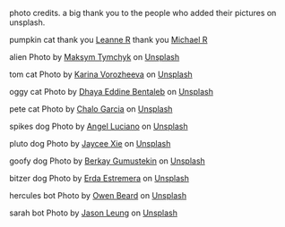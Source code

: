 photo credits. a big thank you to the people who added their pictures on unsplash.

pumpkin cat
thank you <a href="https://twitter.com/RybaLeanne">Leanne R</a>
thank you <a href="https://twitter.com/alanmynah">Michael R</a>

alien
Photo by <a href="https://unsplash.com/@maksym_tymchyk?utm_source=unsplash&utm_medium=referral&utm_content=creditCopyText">Maksym Tymchyk</a> on <a href="https://unsplash.com/s/photos/alien?utm_source=unsplash&utm_medium=referral&utm_content=creditCopyText">Unsplash</a>


tom cat
Photo by <a href="https://unsplash.com/@_k_arinn?utm_source=unsplash&utm_medium=referral&utm_content=creditCopyText">Karina Vorozheeva</a> on <a href="https://unsplash.com/s/photos/tom-cat?utm_source=unsplash&utm_medium=referral&utm_content=creditCopyText">Unsplash</a>


oggy cat
Photo by <a href="https://unsplash.com/@dhayaeddinebentaleb?utm_source=unsplash&utm_medium=referral&utm_content=creditCopyText">Dhaya Eddine Bentaleb</a> on <a href="https://unsplash.com/s/photos/tom-cat?utm_source=unsplash&utm_medium=referral&utm_content=creditCopyText">Unsplash</a>


pete cat
Photo by <a href="https://unsplash.com/@photosbychalo?utm_source=unsplash&utm_medium=referral&utm_content=creditCopyText">Chalo Garcia</a> on <a href="https://unsplash.com/s/photos/tom-cat?utm_source=unsplash&utm_medium=referral&utm_content=creditCopyText">Unsplash</a>

spikes dog
Photo by <a href="https://unsplash.com/@roaming_angel?utm_source=unsplash&utm_medium=referral&utm_content=creditCopyText">Angel Luciano</a> on <a href="https://unsplash.com/s/photos/dog?utm_source=unsplash&utm_medium=referral&utm_content=creditCopyText">Unsplash</a>

pluto dog
Photo by <a href="https://unsplash.com/@jayceexie?utm_source=unsplash&utm_medium=referral&utm_content=creditCopyText">Jaycee Xie</a> on <a href="https://unsplash.com/s/photos/dog?utm_source=unsplash&utm_medium=referral&utm_content=creditCopyText">Unsplash</a>

goofy dog
Photo by <a href="https://unsplash.com/@berkaygumustekin?utm_source=unsplash&utm_medium=referral&utm_content=creditCopyText">Berkay Gumustekin</a> on <a href="https://unsplash.com/s/photos/dog?utm_source=unsplash&utm_medium=referral&utm_content=creditCopyText">Unsplash</a>

bitzer dog
Photo by <a href="https://unsplash.com/@erdaest?utm_source=unsplash&utm_medium=referral&utm_content=creditCopyText">Erda Estremera</a> on <a href="https://unsplash.com/s/photos/dog?utm_source=unsplash&utm_medium=referral&utm_content=creditCopyText">Unsplash</a>

hercules bot
Photo by <a href="https://unsplash.com/@owenbeard?utm_source=unsplash&utm_medium=referral&utm_content=creditCopyText">Owen Beard</a> on <a href="https://unsplash.com/s/photos/robot?utm_source=unsplash&utm_medium=referral&utm_content=creditCopyText">Unsplash</a>

sarah bot
Photo by <a href="https://unsplash.com/@ninjason?utm_source=unsplash&utm_medium=referral&utm_content=creditCopyText">Jason Leung</a> on <a href="https://unsplash.com/s/photos/robot?utm_source=unsplash&utm_medium=referral&utm_content=creditCopyText">Unsplash</a>
  